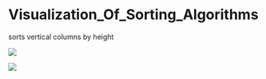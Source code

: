 # Visualization_Of_Sorting_Algorithms
sorts vertical columns by height

![](https://i.imgur.com/wB6Mt86.gif)

![](https://i.imgur.com/wB6Mt86.gif)


